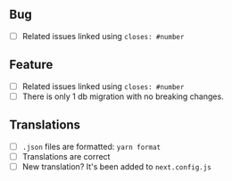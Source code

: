 <!--
Thanks for opening a PR! Your contribution is much appreciated!
-->

## Bug

- [ ] Related issues linked using `closes: #number`

## Feature

- [ ] Related issues linked using `closes: #number`
- [ ] There is only 1 db migration with no breaking changes.

## Translations

- [ ] `.json` files are formatted: `yarn format`
- [ ] Translations are correct
- [ ] New translation? It's been added to `next.config.js`
